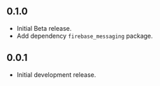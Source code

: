 ## 0.1.0

* Initial Beta release.
* Add dependency `firebase_messaging` package.

## 0.0.1

* Initial development release.
